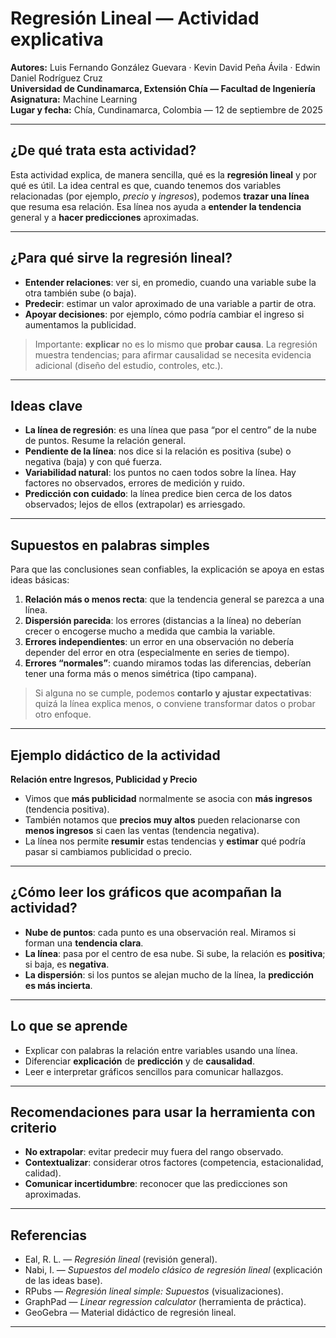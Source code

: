 # Regresión Lineal — Actividad explicativa

**Autores:** Luis Fernando González Guevara · Kevin David Peña Ávila · Edwin Daniel Rodríguez Cruz  
**Universidad de Cundinamarca, Extensión Chía — Facultad de Ingeniería**  
**Asignatura:** Machine Learning  
**Lugar y fecha:** Chía, Cundinamarca, Colombia — 12 de septiembre de 2025

---

## ¿De qué trata esta actividad?
Esta actividad explica, de manera sencilla, qué es la **regresión lineal** y por qué es útil. La idea central es que, cuando tenemos dos variables relacionadas (por ejemplo, *precio* y *ingresos*), podemos **trazar una línea** que resuma esa relación. Esa línea nos ayuda a **entender la tendencia** general y a **hacer predicciones** aproximadas.

---

## ¿Para qué sirve la regresión lineal?
- **Entender relaciones**: ver si, en promedio, cuando una variable sube la otra también sube (o baja).
- **Predecir**: estimar un valor aproximado de una variable a partir de otra.
- **Apoyar decisiones**: por ejemplo, cómo podría cambiar el ingreso si aumentamos la publicidad.

> Importante: **explicar** no es lo mismo que **probar causa**. La regresión muestra tendencias; para afirmar causalidad se necesita evidencia adicional (diseño del estudio, controles, etc.).

---

## Ideas clave
- **La línea de regresión**: es una línea que pasa “por el centro” de la nube de puntos. Resume la relación general.
- **Pendiente de la línea**: nos dice si la relación es positiva (sube) o negativa (baja) y con qué fuerza.
- **Variabilidad natural**: los puntos no caen todos sobre la línea. Hay factores no observados, errores de medición y ruido.
- **Predicción con cuidado**: la línea predice bien cerca de los datos observados; lejos de ellos (extrapolar) es arriesgado.

---

## Supuestos en palabras simples
Para que las conclusiones sean confiables, la explicación se apoya en estas ideas básicas:
1. **Relación más o menos recta**: que la tendencia general se parezca a una línea.
2. **Dispersión parecida**: los errores (distancias a la línea) no deberían crecer o encogerse mucho a medida que cambia la variable.
3. **Errores independientes**: un error en una observación no debería depender del error en otra (especialmente en series de tiempo).
4. **Errores “normales”**: cuando miramos todas las diferencias, deberían tener una forma más o menos simétrica (tipo campana).

> Si alguna no se cumple, podemos **contarlo y ajustar expectativas**: quizá la línea explica menos, o conviene transformar datos o probar otro enfoque.

---

## Ejemplo didáctico de la actividad
**Relación entre Ingresos, Publicidad y Precio**  
- Vimos que **más publicidad** normalmente se asocia con **más ingresos** (tendencia positiva).  
- También notamos que **precios muy altos** pueden relacionarse con **menos ingresos** si caen las ventas (tendencia negativa).  
- La línea nos permite **resumir** estas tendencias y **estimar** qué podría pasar si cambiamos publicidad o precio.

---

## ¿Cómo leer los gráficos que acompañan la actividad?
- **Nube de puntos**: cada punto es una observación real. Miramos si forman una **tendencia clara**.
- **La línea**: pasa por el centro de esa nube. Si sube, la relación es **positiva**; si baja, es **negativa**.
- **La dispersión**: si los puntos se alejan mucho de la línea, la **predicción es más incierta**.

---

## Lo que se aprende
- Explicar con palabras la relación entre variables usando una línea.
- Diferenciar **explicación** de **predicción** y de **causalidad**.
- Leer e interpretar gráficos sencillos para comunicar hallazgos.

---

## Recomendaciones para usar la herramienta con criterio
- **No extrapolar**: evitar predecir muy fuera del rango observado.
- **Contextualizar**: considerar otros factores (competencia, estacionalidad, calidad).
- **Comunicar incertidumbre**: reconocer que las predicciones son aproximadas.

---

## Referencias
- Eal, R. L. — *Regresión lineal* (revisión general).  
- Nabi, I. — *Supuestos del modelo clásico de regresión lineal* (explicación de las ideas base).  
- RPubs — *Regresión lineal simple: Supuestos* (visualizaciones).  
- GraphPad — *Linear regression calculator* (herramienta de práctica).  
- GeoGebra — Material didáctico de regresión lineal.

---
